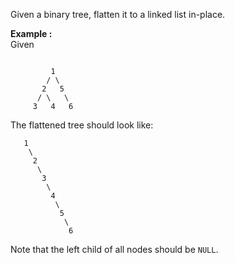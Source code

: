 <div class="markdown-content" id="problem-content">
<p>Given a binary tree, flatten it to a linked list in-place.</p>
<p><strong>Example :</strong><br/>
Given</p>
<div class="highlighter-rouge"><pre class="highlight"><code>
         1
        / \
       2   5
      / \   \
     3   4   6
</code></pre>
</div>
<p>The flattened tree should look like:</p>
<div class="highlighter-rouge"><pre class="highlight"><code>   1
    \
     2
      \
       3
        \
         4
          \
           5
            \
             6
</code></pre>
</div>
<p>Note that the left child of all nodes should be <code class="highlighter-rouge">NULL</code>.</p>

</div>